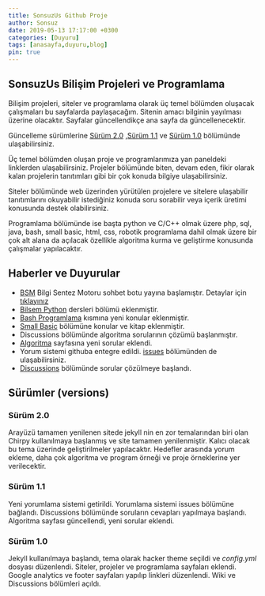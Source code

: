 ```yaml
---
title: SonsuzUs Github Proje
author: Sonsuz
date: 2019-05-13 17:17:00 +0300
categories: [Duyuru]
tags: [anasayfa,duyuru,blog]
pin: true
---
```


## SonsuzUs Bilişim Projeleri ve Programlama

Bilişim projeleri, siteler ve programlama olarak üç temel bölümden oluşacak çalışmaları bu sayfalarda paylaşacağım. Sitenin amacı bilginin yayılması üzerine olacaktır. Sayfalar güncellendikçe ana sayfa da güncellenecektir. 

Güncelleme sürümlerine [Sürüm 2.0](#sürüm-20) ,[Sürüm 1.1](#sürüm-11) ve [Sürüm 1.0](#sürüm-10) bölümünde ulaşabilirsiniz.

Üç temel bölümden oluşan proje ve programlarımıza yan paneldeki linklerden ulaşabilirsiniz. Projeler bölümünde biten, devam eden, fikir olarak kalan projelerin tanıtımları gibi bir çok konuda bilgiye ulaşabilirsiniz.

Siteler bölümünde web üzerinden yürütülen projelere ve sitelere ulaşabilir tanıtımlarını okuyabilir istediğiniz konuda soru sorabilir veya içerik üretimi konusunda destek olabilirsiniz.

Programlama bölümünde ise başta python ve C/C++ olmak üzere php, sql, java, bash, small basic, html, css, robotik programlama dahil olmak üzere bir çok alt alana da açılacak özellikle algoritma kurma ve geliştirme konusunda çalışmalar yapılacaktır.

## Haberler ve Duyurular

* [BSM](https://t.me/bilsembot) Bilgi Sentez Motoru sohbet botu yayına başlamıştır. Detaylar için [tıklayınız](https://sonsuzus.github.io/posts/bsm)
* [Bilsem Python](https://sonsuzus.github.io/BilsemPython) dersleri bölümü eklenmiştir.
* [Bash Programlama](https://sonsuzus.github.io/posts/bash) kısmına yeni konular eklenmiştir.
* [Small Basic](https://sonsuzus.github.io/posts/small-basic) bölümüne konular ve kitap eklenmiştir.
* Discussions bölümünde algoritma sorularının çözümü başlanmıştır.
* [Algoritma](https://sonsuzus.github.io/posts/algoritma) sayfasına yeni sorular eklendi. 
* Yorum sistemi githuba entegre edildi. [issues](https://github.com/sonsuzus/sonsuzus.github.io/issues) bölümünden de ulaşabilirsiniz.
* [Discussions](https://github.com/sonsuzus/sonsuzus.github.io/discussions) bölümünde sorular çözülmeye başlandı.

## Sürümler (versions)

### Sürüm 2.0

Arayüzü tamamen yenilenen sitede jekyll nin en zor temalarından biri olan Chirpy kullanılmaya başlanmış ve site tamamen yenilenmiştir. Kalıcı olacak bu tema üzerinde geliştirilmeler yapılacaktır. Hedefler arasında yorum ekleme, daha çok algoritma ve program örneği ve proje örneklerine yer verilecektir.

### Sürüm 1.1

Yeni yorumlama sistemi getirildi. Yorumlama sistemi issues bölümüne bağlandı. Discussions bölümünde soruların cevapları yapılmaya başlandı. Algoritma sayfası güncellendi, yeni sorular eklendi.

### Sürüm 1.0

Jekyll kullanılmaya başlandı, tema olarak hacker theme seçildi ve _config.yml_ dosyası düzenlendi. Siteler, projeler ve programlama sayfaları eklendi. Google analytics ve footer sayfaları yapılıp linkleri düzenlendi. Wiki ve Discussions bölümleri açıldı. 